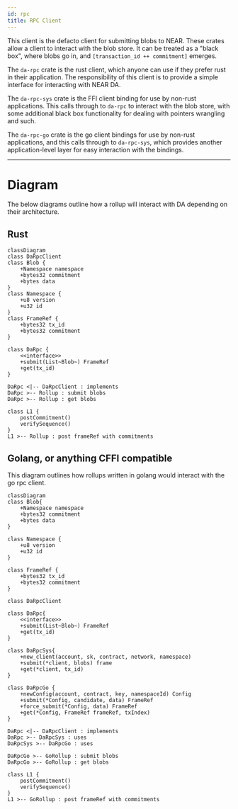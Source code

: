 ```yaml
---
id: rpc
title: RPC Client
---
```


This client is the defacto client for submitting blobs to NEAR.
These crates allow a client to interact with the blob store.
It can be treated as a "black box", where blobs go in, and `[transaction_id ++ commitment]` emerges.

The `da-rpc` crate is the rust client, which anyone can use if they prefer rust in their application.
The responsibility of this client is to provide a simple interface for interacting with NEAR DA.

The `da-rpc-sys` crate is the FFI client binding for use by non-rust applications. This calls through to `da-rpc` to interact with the blob store, with some additional black box functionality for dealing with pointers wrangling and such.

The `da-rpc-go` crate is the go client bindings for use by non-rust applications, and this calls through to `da-rpc-sys`, which provides another application-level layer for easy interaction with the bindings.

---

# Diagram

The below diagrams outline how a rollup will interact with DA depending on their architecture.


## Rust

```mermaid 
classDiagram 
class DaRpcClient
class Blob {
    +Namespace namespace
    +bytes32 commitment
    +bytes data
}
class Namespace {
    +u8 version
    +u32 id
}
class FrameRef {
    +bytes32 tx_id
    +bytes32 commitment
}

class DaRpc {
    <<interface>>
    +submit(List~Blob~) FrameRef
    +get(tx_id)
}

DaRpc <|-- DaRpcClient : implements
DaRpc >-- Rollup : submit blobs
DaRpc >-- Rollup : get blobs

class L1 {
    postCommitment()
    verifySequence()
}
L1 >-- Rollup : post frameRef with commitments
```

## Golang, or anything CFFI compatible 

This diagram outlines how rollups written in golang would interact with the go rpc client.

```mermaid 
classDiagram 
class Blob{
    +Namespace namespace
    +bytes32 commitment
    +bytes data
}

class Namespace {
    +u8 version
    +u32 id
}

class FrameRef {
    +bytes32 tx_id
    +bytes32 commitment
}

class DaRpcClient

class DaRpc{
    <<interface>>
    +submit(List~Blob~) FrameRef
    +get(tx_id)
}

class DaRpcSys{
    +new_client(account, sk, contract, network, namespace)
    +submit(*client, blobs) frame
    +get(*client, tx_id)
}

class DaRpcGo {
    +newConfig(account, contract, key, namespaceId) Config
    +submit(*Config, candidate, data) FrameRef
    +force_submit(*Config, data) FrameRef
    +get(*Config, FrameRef frameRef, txIndex)
}

DaRpc <|-- DaRpcClient : implements
DaRpc >-- DaRpcSys : uses
DaRpcSys >-- DaRpcGo : uses

DaRpcGo >-- GoRollup : submit blobs
DaRpcGo >-- GoRollup : get blobs

class L1 {
    postCommitment()
    verifySequence()
}
L1 >-- GoRollup : post frameRef with commitments
```